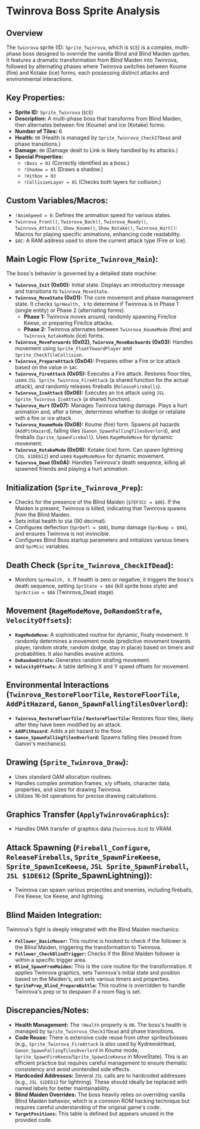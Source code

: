 # Twinrova Boss Sprite Analysis

## Overview
The `twinrova` sprite (ID: `Sprite_Twinrova`, which is `$CE`) is a complex, multi-phase boss designed to override the vanilla Blind and Blind Maiden sprites. It features a dramatic transformation from Blind Maiden into Twinrova, followed by alternating phases where Twinrova switches between Koume (fire) and Kotake (ice) forms, each possessing distinct attacks and environmental interactions.

## Key Properties:
*   **Sprite ID:** `Sprite_Twinrova` (`$CE`)
*   **Description:** A multi-phase boss that transforms from Blind Maiden, then alternates between fire (Koume) and ice (Kotake) forms.
*   **Number of Tiles:** 6
*   **Health:** `00` (Health is managed by `Sprite_Twinrova_CheckIfDead` and phase transitions.)
*   **Damage:** `00` (Damage dealt to Link is likely handled by its attacks.)
*   **Special Properties:**
    *   `!Boss = 01` (Correctly identified as a boss.)
    *   `!Shadow = 01` (Draws a shadow.)
    *   `!Hitbox = 03`
    *   `!CollisionLayer = 01` (Checks both layers for collision.)

## Custom Variables/Macros:
*   `!AnimSpeed = 8`: Defines the animation speed for various states.
*   `Twinrova_Front()`, `Twinrova_Back()`, `Twinrova_Ready()`, `Twinrova_Attack()`, `Show_Koume()`, `Show_Kotake()`, `Twinrova_Hurt()`: Macros for playing specific animations, enhancing code readability.
*   `$AC`: A RAM address used to store the current attack type (Fire or Ice).

## Main Logic Flow (`Sprite_Twinrova_Main`):
The boss's behavior is governed by a detailed state machine:
*   **`Twinrova_Init` (0x00):** Initial state. Displays an introductory message and transitions to `Twinrova_MoveState`.
*   **`Twinrova_MoveState` (0x01):** The core movement and phase management state. It checks `SprHealth, X` to determine if Twinrova is in Phase 1 (single entity) or Phase 2 (alternating forms).
    *   **Phase 1:** Twinrova moves around, randomly spawning Fire/Ice Keese, or preparing Fire/Ice attacks.
    *   **Phase 2:** Twinrova alternates between `Twinrova_KoumeMode` (fire) and `Twinrova_KotakeMode` (ice) forms.
*   **`Twinrova_MoveForwards` (0x02), `Twinrova_MoveBackwards` (0x03):** Handles movement using `Sprite_FloatTowardPlayer` and `Sprite_CheckTileCollision`.
*   **`Twinrova_PrepareAttack` (0x04):** Prepares either a Fire or Ice attack based on the value in `$AC`.
*   **`Twinrova_FireAttack` (0x05):** Executes a Fire attack. Restores floor tiles, uses `JSL Sprite_Twinrova_FireAttack` (a shared function for the actual attack), and randomly releases fireballs (`ReleaseFireballs`).
*   **`Twinrova_IceAttack` (0x06):** Executes an Ice attack using `JSL Sprite_Twinrova_IceAttack` (a shared function).
*   **`Twinrova_Hurt` (0x07):** Manages Twinrova taking damage. Plays a hurt animation and, after a timer, determines whether to dodge or retaliate with a fire or ice attack.
*   **`Twinrova_KoumeMode` (0x08):** Koume (fire) form. Spawns pit hazards (`AddPitHazard`), falling tiles (`Ganon_SpawnFallingTilesOverlord`), and fireballs (`Sprite_SpawnFireball`). Uses `RageModeMove` for dynamic movement.
*   **`Twinrova_KotakeMode` (0x09):** Kotake (ice) form. Can spawn lightning (`JSL $1DE612`) and uses `RageModeMove` for dynamic movement.
*   **`Twinrova_Dead` (0x0A):** Handles Twinrova's death sequence, killing all spawned friends and playing a hurt animation.

## Initialization (`Sprite_Twinrova_Prep`):
*   Checks for the presence of the Blind Maiden (`$7EF3CC = $06`). If the Maiden is present, Twinrova is killed, indicating that Twinrova spawns *from* the Blind Maiden.
*   Sets initial health to `$5A` (90 decimal).
*   Configures deflection (`SprDefl = $80`), bump damage (`SprBump = $04`), and ensures Twinrova is not invincible.
*   Configures Blind Boss startup parameters and initializes various timers and `SprMisc` variables.

## Death Check (`Sprite_Twinrova_CheckIfDead`):
*   Monitors `SprHealth, X`. If health is zero or negative, it triggers the boss's death sequence, setting `SprState = $04` (kill sprite boss style) and `SprAction = $0A` (Twinrova_Dead stage).

## Movement (`RageModeMove`, `DoRandomStrafe`, `VelocityOffsets`):
*   **`RageModeMove`:** A sophisticated routine for dynamic, floaty movement. It randomly determines a movement mode (predictive movement towards player, random strafe, random dodge, stay in place) based on timers and probabilities. It also handles evasive actions.
*   **`DoRandomStrafe`:** Generates random strafing movement.
*   **`VelocityOffsets`:** A table defining X and Y speed offsets for movement.

## Environmental Interactions (`Twinrova_RestoreFloorTile`, `RestoreFloorTile`, `AddPitHazard`, `Ganon_SpawnFallingTilesOverlord`):
*   **`Twinrova_RestoreFloorTile` / `RestoreFloorTile`:** Restores floor tiles, likely after they have been modified by an attack.
*   **`AddPitHazard`:** Adds a pit hazard to the floor.
*   **`Ganon_SpawnFallingTilesOverlord`:** Spawns falling tiles (reused from Ganon's mechanics).

## Drawing (`Sprite_Twinrova_Draw`):
*   Uses standard OAM allocation routines.
*   Handles complex animation frames, x/y offsets, character data, properties, and sizes for drawing Twinrova.
*   Utilizes 16-bit operations for precise drawing calculations.

## Graphics Transfer (`ApplyTwinrovaGraphics`):
*   Handles DMA transfer of graphics data (`twinrova.bin`) to VRAM.

## Attack Spawning (`Fireball_Configure`, `ReleaseFireballs`, `Sprite_SpawnFireKeese`, `Sprite_SpawnIceKeese`, `JSL Sprite_SpawnFireball`, `JSL $1DE612` (Sprite_SpawnLightning)):
*   Twinrova can spawn various projectiles and enemies, including fireballs, Fire Keese, Ice Keese, and lightning.

## Blind Maiden Integration:
Twinrova's fight is deeply integrated with the Blind Maiden mechanics:
*   **`Follower_BasicMover`:** This routine is hooked to check if the follower is the Blind Maiden, triggering the transformation to Twinrova.
*   **`Follower_CheckBlindTrigger`:** Checks if the Blind Maiden follower is within a specific trigger area.
*   **`Blind_SpawnFromMaiden`:** This is the core routine for the transformation. It applies Twinrova graphics, sets Twinrova's initial state and position based on the Maiden's, and sets various timers and properties.
*   **`SpritePrep_Blind_PrepareBattle`:** This routine is overridden to handle Twinrova's prep or to despawn if a room flag is set.

## Discrepancies/Notes:
*   **Health Management:** The `!Health` property is `00`. The boss's health is managed by `Sprite_Twinrova_CheckIfDead` and phase transitions.
*   **Code Reuse:** There is extensive code reuse from other sprites/bosses (e.g., `Sprite_Twinrova_FireAttack` is also used by KydreeokHead, `Ganon_SpawnFallingTilesOverlord` in Koume mode, `Sprite_SpawnFireKeese`/`Sprite_SpawnIceKeese` in MoveState). This is an efficient practice but requires careful management to ensure thematic consistency and avoid unintended side effects.
*   **Hardcoded Addresses:** Several `JSL` calls are to hardcoded addresses (e.g., `JSL $1DE612` for lightning). These should ideally be replaced with named labels for better maintainability.
*   **Blind Maiden Overrides:** The boss heavily relies on overriding vanilla Blind Maiden behavior, which is a common ROM hacking technique but requires careful understanding of the original game's code.
*   **`TargetPositions`:** This table is defined but appears unused in the provided code.
